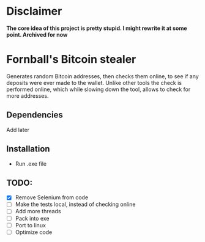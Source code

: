 # **Disclaimer**
**The core idea of this project is pretty stupid. I might rewrite it at some point. Archived for now**
# Fornball's Bitcoin stealer
Generates random Bitcoin addresses, then checks them online, to see if any deposits were ever made to the wallet. Unlike other tools the check is performed online, which while slowing down the tool, allows to check for more addresses.
## Dependencies
Add later
## Installation
- Run .exe file
## TODO:
- [x] Remove Selenium from code
- [ ] Make the tests local, instead of checking online
- [ ] Add more threads
- [ ] Pack into exe
- [ ] Port to linux
- [ ] Optimize code
